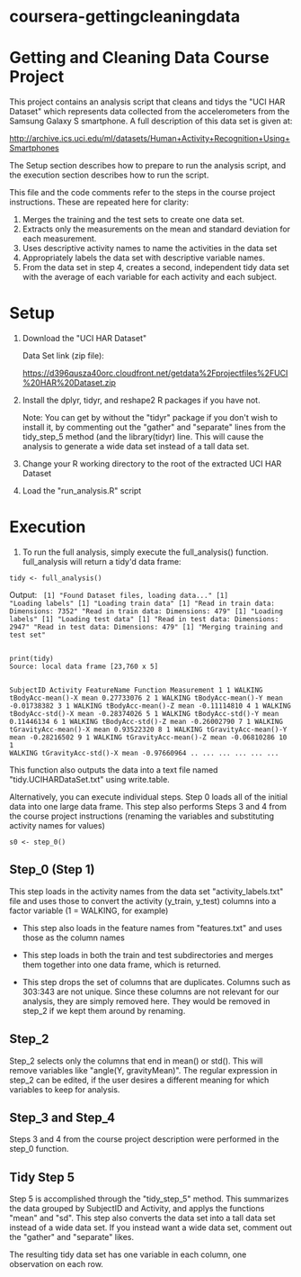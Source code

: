 # coursera-gettingcleaningdata
Getting and Cleaning Data Course Project
=========
This project contains an analysis script that cleans and tidys the "UCI HAR Dataset" which represents data collected from the accelerometers from the Samsung Galaxy S smartphone.  A full description of this data set is given at:

http://archive.ics.uci.edu/ml/datasets/Human+Activity+Recognition+Using+Smartphones

The Setup section describes how to prepare to run the analysis script, and the execution section describes how to run the script.

This file and the code comments refer to the steps in the course project instructions.  These are repeated here for clarity:

1.    Merges the training and the test sets to create one data set.
2.    Extracts only the measurements on the mean and standard deviation for each measurement. 
3.    Uses descriptive activity names to name the activities in the data set
4.    Appropriately labels the data set with descriptive variable names. 
5.    From the data set in step 4, creates a second, independent tidy data set with the average of each variable for each activity and each subject.


Setup
=========

1. Download the "UCI HAR Dataset"

     Data Set link (zip file):

     https://d396qusza40orc.cloudfront.net/getdata%2Fprojectfiles%2FUCI%20HAR%20Dataset.zip      
 
2. Install the dplyr, tidyr, and reshape2 R packages if you have not.
	
     Note: You can get by without the "tidyr" package if you don't wish to install it, by commenting out the "gather" and "separate" lines from the tidy_step_5 method (and the library(tidyr) line.  This will cause the analysis to generate a wide data set instead of a tall data set.

3. Change your R working directory to the root of the extracted UCI HAR Dataset

4. Load the "run_analysis.R" script

Execution
=========

1. To run the full analysis, simply execute the full_analysis() function. full_analysis will return a tidy'd data frame:

<code>tidy <- full_analysis()</code>

Output:
<code>
[1] "Found Dataset files, loading data..."
[1] "Loading labels"
[1] "Loading train data"
[1] "Read in train data: Dimensions: 7352" "Read in train data: Dimensions: 479" 
[1] "Loading labels"
[1] "Loading test data"
[1] "Read in test data: Dimensions: 2947" "Read in test data: Dimensions: 479" 
[1] "Merging training and test set"
</code>

<code>
print(tidy)
Source: local data frame [23,760 x 5]

   SubjectID Activity          FeatureName Function Measurement
1          1  WALKING    tBodyAcc-mean()-X     mean  0.27733076
2          1  WALKING    tBodyAcc-mean()-Y     mean -0.01738382
3          1  WALKING    tBodyAcc-mean()-Z     mean -0.11114810
4          1  WALKING     tBodyAcc-std()-X     mean -0.28374026
5          1  WALKING     tBodyAcc-std()-Y     mean  0.11446134
6          1  WALKING     tBodyAcc-std()-Z     mean -0.26002790
7          1  WALKING tGravityAcc-mean()-X     mean  0.93522320
8          1  WALKING tGravityAcc-mean()-Y     mean -0.28216502
9          1  WALKING tGravityAcc-mean()-Z     mean -0.06810286
10         1  WALKING  tGravityAcc-std()-X     mean -0.97660964
..       ...      ...                  ...      ...         ...
</code>

This function also outputs the data into a text file named "tidy.UCIHARDataSet.txt" using write.table.

Alternatively, you can execute individual steps.  Step 0 loads all of the initial data into one large data frame.  This step also performs Steps 3 and 4 from the course project instructions (renaming the variables and substituting activity names for values)

<code>s0 <- step_0()</code>

Step_0 (Step 1)
---------
This step loads in the activity names from the data set "activity_labels.txt" file and uses those to convert the activity (y_train, y_test) columns into a factor variable (1 = WALKING, for example)

*  This step also loads in the feature names from "features.txt" and uses those as the column names

*  This step loads in both the train and test subdirectories and merges them together into one data frame, which is returned.

*  This step drops the set of columns that are duplicates.  Columns such as 303:343 are not unique.  Since these columns are not relevant for our analysis, they are simply removed here.  They would be removed in step_2 if we kept them around by renaming.

Step_2
---------
Step_2 selects only the columns that end in mean() or std().  This will remove variables like "angle(Y, gravityMean)".  The regular expression in step_2 can be edited, if the user desires a different meaning for which variables to keep for analysis.

Step_3 and Step_4
-----------------
Steps 3 and 4 from the course project description were performed in the step_0 function.

Tidy Step 5
-----------------
Step 5 is accomplished through the "tidy_step_5" method.  This summarizes the data grouped by SubjectID and Activity, and applys the functions "mean" and "sd".  This step also converts the data set into a tall data set instead of a wide data set.  If you instead want a wide data set, comment out the "gather" and "separate" likes.


The resulting tidy data set has one variable in each column, one observation on each row.